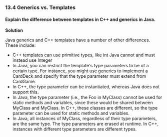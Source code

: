 ### 13.4 Generics vs. Templates

#### Explain the difference between templates in C++ and generics in Java.

**Solution**

Java generics and C++ templates have a number of other differences. These include:
- C++ templates can use primitive types, like int Java cannot and must instead use Integer
- In Java, you can restrict the template's type parameters to be of a certain type. For instance,
you might use generics to implement a CardDeck and specify that the type parameter must extend
from CardGame. 
- In C++, the type parameter can be instantiated, whereas Java does not support this.
- In Java, the type parameter (i.e., the Foo in MyClass<Foo>) cannot be used for static methods and
variables, since these would be shared between MyClass<Foo> and MyClass<Bar>. In C++, these classes
are different, so the type parameter can be used for static methods and variables. 
- In Java, all instances of MyClass, regardless of their type parameters, are the same type. The
type parameters are erased at runtime. In C++, instances with different type parameters are different
types. 
